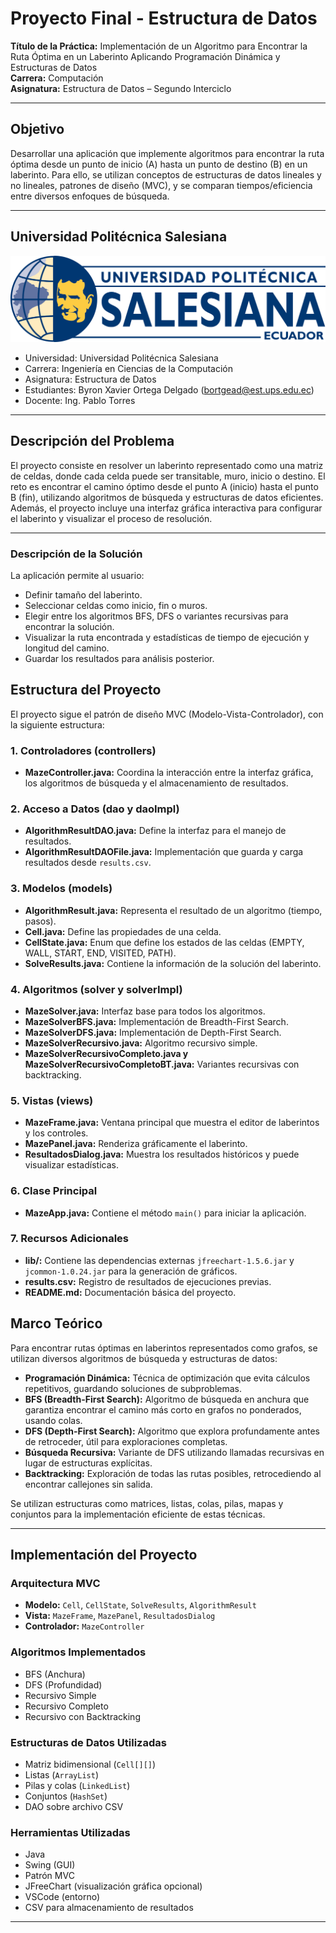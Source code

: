 # Proyecto Final - Estructura de Datos

**Título de la Práctica:** Implementación de un Algoritmo para Encontrar la Ruta Óptima en un Laberinto Aplicando Programación Dinámica y Estructuras de Datos  
**Carrera:** Computación  
**Asignatura:** Estructura de Datos – Segundo Interciclo  

---

## Objetivo

Desarrollar una aplicación que implemente algoritmos para encontrar la ruta óptima desde un punto de inicio (A) hasta un punto de destino (B) en un laberinto. Para ello, se utilizan conceptos de estructuras de datos lineales y no lineales, patrones de diseño (MVC), y se comparan tiempos/eficiencia entre diversos enfoques de búsqueda.

---

## Universidad Politécnica Salesiana

![Logo de la Universidad](https://github.com/Jona142004/Proyecto-FInal/blob/main/logo_ups.png?raw=true)

- Universidad: Universidad Politécnica Salesiana  
- Carrera: Ingeniería en Ciencias de la Computación  
- Asignatura: Estructura de Datos  
- Estudiantes: Byron Xavier Ortega Delgado (bortgead@est.ups.edu.ec)  
- Docente: Ing. Pablo Torres  

---

## Descripción del Problema

El proyecto consiste en resolver un laberinto representado como una matriz de celdas, donde cada celda puede ser transitable, muro, inicio o destino. El reto es encontrar el camino óptimo desde el punto A (inicio) hasta el punto B (fin), utilizando algoritmos de búsqueda y estructuras de datos eficientes. Además, el proyecto incluye una interfaz gráfica interactiva para configurar el laberinto y visualizar el proceso de resolución.

---

### Descripción de la Solución

La aplicación permite al usuario:
- Definir tamaño del laberinto.
- Seleccionar celdas como inicio, fin o muros.
- Elegir entre los algoritmos BFS, DFS o variantes recursivas para encontrar la solución.
- Visualizar la ruta encontrada y estadísticas de tiempo de ejecución y longitud del camino.
- Guardar los resultados para análisis posterior.

## Estructura del Proyecto

El proyecto sigue el patrón de diseño MVC (Modelo-Vista-Controlador), con la siguiente estructura:

### 1. **Controladores (controllers)**
- **MazeController.java:** Coordina la interacción entre la interfaz gráfica, los algoritmos de búsqueda y el almacenamiento de resultados.

### 2. **Acceso a Datos (dao y daoImpl)**
- **AlgorithmResultDAO.java:** Define la interfaz para el manejo de resultados.
- **AlgorithmResultDAOFile.java:** Implementación que guarda y carga resultados desde `results.csv`.

### 3. **Modelos (models)**
- **AlgorithmResult.java:** Representa el resultado de un algoritmo (tiempo, pasos).
- **Cell.java:** Define las propiedades de una celda.
- **CellState.java:** Enum que define los estados de las celdas (EMPTY, WALL, START, END, VISITED, PATH).
- **SolveResults.java:** Contiene la información de la solución del laberinto.

### 4. **Algoritmos (solver y solverImpl)**
- **MazeSolver.java:** Interfaz base para todos los algoritmos.
- **MazeSolverBFS.java:** Implementación de Breadth-First Search.
- **MazeSolverDFS.java:** Implementación de Depth-First Search.
- **MazeSolverRecursivo.java:** Algoritmo recursivo simple.
- **MazeSolverRecursivoCompleto.java y MazeSolverRecursivoCompletoBT.java:** Variantes recursivas con backtracking.

### 5. **Vistas (views)**
- **MazeFrame.java:** Ventana principal que muestra el editor de laberintos y los controles.
- **MazePanel.java:** Renderiza gráficamente el laberinto.
- **ResultadosDialog.java:** Muestra los resultados históricos y puede visualizar estadísticas.

### 6. **Clase Principal**
- **MazeApp.java:** Contiene el método `main()` para iniciar la aplicación.

### 7. **Recursos Adicionales**
- **lib/:** Contiene las dependencias externas `jfreechart-1.5.6.jar` y `jcommon-1.0.24.jar` para la generación de gráficos.
- **results.csv:** Registro de resultados de ejecuciones previas.
- **README.md:** Documentación básica del proyecto.

## Marco Teórico

Para encontrar rutas óptimas en laberintos representados como grafos, se utilizan diversos algoritmos de búsqueda y estructuras de datos:

- **Programación Dinámica:** Técnica de optimización que evita cálculos repetitivos, guardando soluciones de subproblemas.
- **BFS (Breadth-First Search):** Algoritmo de búsqueda en anchura que garantiza encontrar el camino más corto en grafos no ponderados, usando colas.
- **DFS (Depth-First Search):** Algoritmo que explora profundamente antes de retroceder, útil para exploraciones completas.
- **Búsqueda Recursiva:** Variante de DFS utilizando llamadas recursivas en lugar de estructuras explícitas.
- **Backtracking:** Exploración de todas las rutas posibles, retrocediendo al encontrar callejones sin salida.

Se utilizan estructuras como matrices, listas, colas, pilas, mapas y conjuntos para la implementación eficiente de estas técnicas.

---

## Implementación del Proyecto

### Arquitectura MVC

- **Modelo:** `Cell`, `CellState`, `SolveResults`, `AlgorithmResult`
- **Vista:** `MazeFrame`, `MazePanel`, `ResultadosDialog`
- **Controlador:** `MazeController`

### Algoritmos Implementados

- BFS (Anchura)
- DFS (Profundidad)
- Recursivo Simple
- Recursivo Completo
- Recursivo con Backtracking

### Estructuras de Datos Utilizadas

- Matriz bidimensional (`Cell[][]`)
- Listas (`ArrayList`)
- Pilas y colas (`LinkedList`)
- Conjuntos (`HashSet`)
- DAO sobre archivo CSV

### Herramientas Utilizadas

- Java
- Swing (GUI)
- Patrón MVC
- JFreeChart (visualización gráfica opcional)
- VSCode (entorno)
- CSV para almacenamiento de resultados

---